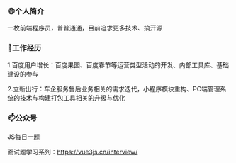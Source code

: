 ### 😄个人简介

一枚前端程序员，普普通通，目前追求更多技术、搞开源

### 🔭工作经历

1.百度用户增长：百度果园、百度春节等运营类型活动的开发、内部工具库、基础建设的参与

2.立新出行：车企服务售后业务相关的需求迭代，小程序模块重构、PC端管理系统的技术与构建打包工具相关的升级与优化

### 📫公众号

JS每日一题

面试题学习系列：https://vue3js.cn/interview/


<!-- ### 👯爱好

篮球、羽毛球 -->









<!--
**huihuiha/huihuiha** is a ✨ _special_ ✨ repository because its `README.md` (this file) appears on your GitHub profile.

Here are some ideas to get you started:

- 🔭 I’m currently working on ...
- 🌱 I’m currently learning ...
- 👯 I’m looking to collaborate on ...
- 🤔 I’m looking for help with ...
- 💬 Ask me about ...
- 📫 How to reach me: ...
- 😄 Pronouns: ...
- ⚡ Fun fact: ...
-->
